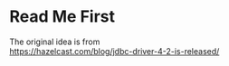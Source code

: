 # Read Me First

The original idea is from  
https://hazelcast.com/blog/jdbc-driver-4-2-is-released/